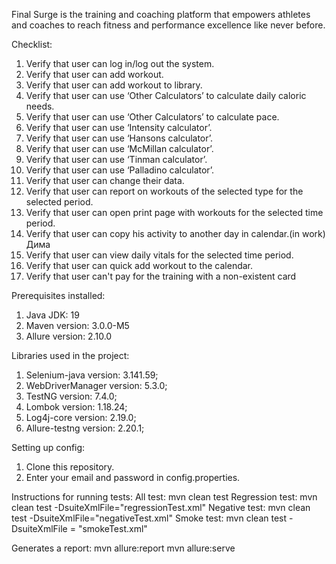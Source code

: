 Final Surge is the training and coaching platform that empowers athletes and coaches to reach fitness and performance 
excellence like never before.

Checklist:
1. Verify that user can log in/log out the system.
2. Verify that user can add workout.
3. Verify that user can add workout to library.
4. Verify that user can use ‘Other Calculators’ to calculate daily caloric needs.
5. Verify that user can use ‘Other Calculators’ to calculate pace.
6. Verify that user can use ‘Intensity calculator’.
7. Verify that user can use ‘Hansons calculator’.
8. Verify that user can use ‘McMillan calculator’.
9. Verify that user can use ‘Tinman calculator’.
10. Verify that user can use ‘Palladino calculator’.
11. Verify that user can change their data.
12. Verify that user can report on workouts of the selected type for the selected period.
13. Verify that user can open print page with workouts for the selected time period.
14. Verify that user can copy his activity to another day in calendar.(in work) Дима
15. Verify that user can view daily vitals for the selected time period.
16. Verify that user can quick add workout to the calendar.
17. Verify that user can't pay for the training with a non-existent card

Prerequisites installed:
1. Java JDK: 19
2. Maven version: 3.0.0-M5
3. Allure version: 2.10.0

Libraries used in the project:
1. Selenium-java version: 3.141.59;
2. WebDriverManager version: 5.3.0;
3. TestNG version: 7.4.0;
4. Lombok version: 1.18.24;
5. Log4j-core version: 2.19.0;
6. Allure-testng version: 2.20.1;

Setting up config:
1. Clone this repository.
2. Enter your email and password in config.properties.

Instructions for running tests:
All test: mvn clean test
Regression test: mvn clean test -DsuiteXmlFile="regressionTest.xml"
Negative test: mvn clean test -DsuiteXmlFile="negativeTest.xml"
Smoke test: mvn clean test -DsuiteXmlFile = "smokeTest.xml"


Generates a report:
mvn allure:report
mvn allure:serve